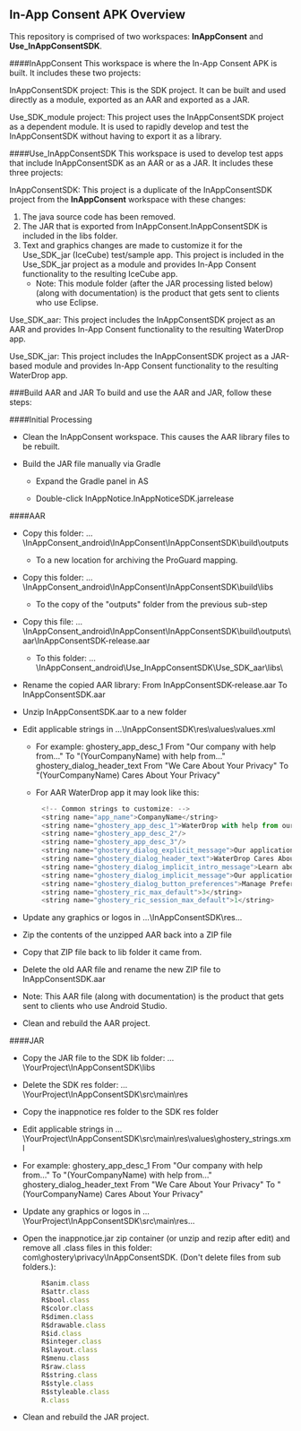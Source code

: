 ## In-App Consent APK Overview

This repository is comprised of two workspaces: __InAppConsent__ and __Use_InAppConsentSDK__.

####InAppConsent
This workspace is where the In-App Consent APK is built. It includes these two projects:

InAppConsentSDK project: This is the SDK project. It can be built and used directly as a module, exported as an AAR and exported as a JAR.

Use_SDK_module project: This project uses the InAppConsentSDK project as a dependent module. It is used to rapidly develop and test the InAppConsentSDK without having to export it as a library.

####Use_InAppConsentSDK
This workspace is used to develop test apps that include InAppConsentSDK as an AAR or as a JAR. It includes these three projects:

InAppConsentSDK: This project is a duplicate of the InAppConsentSDK project from the __InAppConsent__ workspace with these changes:
1. The java source code has been removed.
2. The JAR that is exported from InAppConsent.InAppConsentSDK is included in the libs folder.
3. Text and graphics changes are made to customize it for the Use_SDK_jar (IceCube) test/sample app.
This project is included in the Use_SDK_jar project as a module and provides In-App Consent functionality to the resulting IceCube app.
   *	Note: This module folder (after the JAR processing listed below) (along with documentation) is the product that gets sent to clients who use Eclipse.

Use_SDK_aar: This project includes the InAppConsentSDK project as an AAR and provides In-App Consent functionality to the resulting WaterDrop app.

Use_SDK_jar: This project includes the InAppConsentSDK project as a JAR-based module and provides In-App Consent functionality to the resulting WaterDrop app.

###Build AAR and JAR
To build and use the AAR and JAR, follow these steps:

####Initial Processing

*	Clean the InAppConsent workspace. This causes the AAR library files to be rebuilt.

*	Build the JAR file manually via Gradle

    *	Expand the Gradle panel in AS

    *	Double-click InAppNotice.InAppNoticeSDK.jarrelease


####AAR

*	Copy this folder: …\InAppConsent_android\InAppConsent\InAppConsentSDK\build\outputs

    *	To a new location for archiving the ProGuard mapping.

*	Copy this folder: …\InAppConsent_android\InAppConsent\InAppConsentSDK\build\libs

    *	To the copy of the "outputs" folder from the previous sub-step

*	Copy this file: …\InAppConsent_android\InAppConsent\InAppConsentSDK\build\outputs\aar\InAppConsentSDK-release.aar

    *	To this folder: …\InAppConsent_android\Use_InAppConsentSDK\Use_SDK_aar\libs\

*	Rename the copied AAR library:
 	From InAppConsentSDK-release.aar
    To InAppConsentSDK.aar

*	Unzip InAppConsentSDK.aar to a new folder

*	Edit applicable strings in …\InAppConsentSDK\res\values\values.xml

    *	For example:
    	ghostery_app_desc_1
        	From "Our company with help from…"
        	To "(YourCompanyName) with help from…"
    	ghostery_dialog_header_text
        	From "We Care About Your Privacy"
        	To "(YourCompanyName) Cares About Your Privacy"

    *	For AAR WaterDrop app it may look like this:
```JavaScript
        <!-- Common strings to customize: -->
        <string name="app_name">CompanyName</string>
        <string name="ghostery_app_desc_1">WaterDrop with help from our partners, collects data about your use of this app. We respect your privacy and if you would like to limit the data we collect please use the control panel below. To find out more about how we use data please visit our privacy policy.</string>
        <string name="ghostery_app_desc_2"/>
        <string name="ghostery_app_desc_3"/>
        <string name="ghostery_dialog_explicit_message">Our application uses technologies so that we, and our partners, can remember you and understand how you use our app. To see a complete list of these technologies and to explicitly tell us whether they can be used on your device, click on the \"Manage Preferences\" button below. To give us your consent, click on the \"Accept\" button.</string>
        <string name="ghostery_dialog_header_text">WaterDrop Cares About Your Privacy</string>
        <string name="ghostery_dialog_implicit_intro_message">Learn about how to set your tracking options.</string>
        <string name="ghostery_dialog_implicit_message">Our application uses technologies so that we, and our partners, can remember you and understand how you use our app. To see a complete list of these technologies and to tell us whether they can be used on your device, click on the \"Manage Preferences\" button below. Further use of this app will be considered consent.</string>
        <string name="ghostery_dialog_button_preferences">Manage Preferences</string>
        <string name="ghostery_ric_max_default">3</string>
        <string name="ghostery_ric_session_max_default">1</string>
```

*	Update any graphics or logos in …\InAppConsentSDK\res\...

*	Zip the contents of the unzipped AAR back into a ZIP file

*	Copy that ZIP file back to lib folder it came from.

*	Delete the old AAR file and rename the new ZIP file to InAppConsentSDK.aar
   *	Note: This AAR file (along with documentation) is the product that gets sent to clients who use Android Studio.

*	Clean and rebuild the AAR project.


####JAR

*	Copy the JAR file to the SDK lib folder: …\YourProject\InAppConsentSDK\libs

*	Delete the SDK res folder: …\YourProject\InAppConsentSDK\src\main\res

*	Copy the inappnotice res folder to the SDK res folder

*	Edit applicable strings in …\YourProject\InAppConsentSDK\src\main\res\values\ghostery_strings.xml

*	For example:
    	ghostery_app_desc_1
            From "Our company with help from…"
            To "(YourCompanyName) with help from…"
    	ghostery_dialog_header_text
        	From "We Care About Your Privacy"
            To "(YourCompanyName) Cares About Your Privacy"

*	Update any graphics or logos in …\YourProject\InAppConsentSDK\src\main\res\...

*	Open the inappnotice.jar zip container (or unzip and rezip after edit) and remove all .class files in this folder: com\ghostery\privacy\InAppConsentSDK\. (Don't delete files from sub folders.):

```JavaScript
        R$anim.class
        R$attr.class
        R$bool.class
        R$color.class
        R$dimen.class
        R$drawable.class
        R$id.class
        R$integer.class
        R$layout.class
        R$menu.class
        R$raw.class
        R$string.class
        R$style.class
        R$styleable.class
        R.class
```

*	Clean and rebuild the JAR project.

